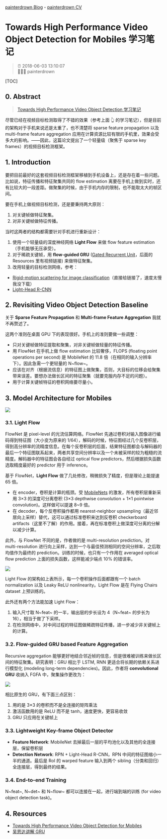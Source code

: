 [painterdrown Blog](https://painterdrown.github.io) - [painterdrown CV](https://painterdrown.github.io/cv)

# Towards High Performance Video Object Detection for Mobiles 学习笔记

> ⏰ 2018-06-03 13:10:07<br/>
> 👨🏻‍💻 painterdrown

[TOC]

## 0. Abstract

> [Towards High Performance Video Object Detection 学习笔记](https://painterdrown.github.io/cv/thp)

尽管已经在视频目标检测取得了不错的效果（参考上面 👆 的学习笔记），但是目前的架构对于手机来说还是太重了，也不清楚将 sparse feature propagation 以及 multi-frame feature aggregation 应用在计算资源比较有限的手机里，效果会受多大的影响。——因此，这篇论文提出了一个轻量级（聚焦于 sparse key frames）的视频目标检测框架。

## 1. Introduction

要把目前最好的这套视频目标检测框架移植到手机设备上，还是存在着一些问题。比如说，特征传播和特征聚集共同的 flow estimation 离要在手机上做到实时，还有比较大的一段差距。做聚集的时候，由于手机内存的限制，也不能取太大的帧区间。

要在手机上做视频目标检测，还是要秉持两大原则：

1. 对关键帧做特征聚集。
2. 对非关键帧做特征传播。

当时这两者的结构都需要针对手机进行重新设计：

1. 使用一个轻量级的深度神经网络 **Light Flow** 来做 flow feature estimation（手机能够无压承受）。
2. 对于稀疏关键帧，用 **flow-guided GRU** ([Gated Recurrent Unit](https://en.wikipedia.org/wiki/Gated_recurrent_unit)，后面的 Resources 里有视频链接) 来做特征聚集。
3. 改用轻量的目标检测网络，参考：
  + [Rigid-motion scattering for image classification](https://www.di.ens.fr/data/publications/papers/phd_sifre.pd)（直接给链接了，速度太慢我没下载）
  + [Light-Head R-CNN](../papers/Light-Head_R-CNN.pdf)

## 2. Revisiting Video Object Detection Baseline

关于 **Sparse Feature Propagation** 和 **Multi-frame Feature Aggregation** 我就不再赘述了。

这两个准则在桌面 GPU 下的表现很好。手机上的准则要做一些调整：

+ 只对关键帧做特征提取和聚集，对非关键帧做轻量的特征传播。
+ 用 FlowNet 在手机上做 flow estimation 比较奢侈，FLOPS (floating point operations per second) 是 MobileNet 的 11.8 倍（在相同的输入分辨率下）。因此急需一个更轻量的 N~flow~。
+ 应该在对齐（根据流信息）的特征图上做聚集，否则，大目标的位移会给聚集带来误差。要想办法做长区间的特征聚集（就要克服内存不足的问题）。
+ 用于计算关键帧特征的卷积网络要尽量小。

## 3. Model Architecture for Mobiles

![](images/architecture.png)

### 3.1. Light Flow

FlowNet 是 pixel-level 的光流估算网络。FlowNet 先通过卷积对输入图像进行编码得到特征图（大小变为原来的 1/64），解码的时候，特征图经过几个反卷积层，得到高分辨率的流精度信息。在每个反卷积层的后面，结果特征图都会与解码器的最后一个特征图联系起来，两者共享空间分辨率以及一个未被采样的较为粗糙的流精度。解码器中的特征图会各自经过 optical flow predictors，然后根据损失函数选取精度最好的 predictor 用于 inference。

基于 FlowNet，**Light Flow** 做了几处修改，稍微损失了精度，但是理论上能提速 65 倍。

+ 在 encoder，卷积是计算的瓶颈。受 [MobileNets](../papers/MobileNets.pdf) 的激发，所有卷积层重新采用 3×3 的深度可分离卷积 (3×3 depthwise convolution + 1×1 pointwise convolution)。这样做可以提速 8~9 倍。
+ 在 decoder，每个反卷积操作都用 nearest-neighbor upsampling（最近邻居向上采样）替代，这可以通过标准卷积来达到反卷积 checkerboard artifacts（这里不了解）的作用。接着，再在标准卷积上做深度可分离的分解以减少计算。

此外，与 FlowNet 不同的是，作者做的是 multi-resolution prediction。对 multi-resolution 进行向上采样，达到一个与最佳预测相同的空间分辨率，之后取均值作为最终的 prediction。训练的时候，也只有一个作用在 averaged optical flow prediction 上面的损失函数，这样能减少端点 10% 的错误率。

![](images/light_flow.png)

Light Flow 的架构如上表所示，每一个卷积操作后面都跟有一个 batch normalization 以及 Leaky ReLU nonlinearity。Light Flow 是在 Flying Chairs dataset 上预训练的。

此外还有两个方法能加速 Light Flow：

1. 输入尺寸取 N~feat~ 的一半，输出层的步长设为 4（N~feat~ 的步长为 16），相当于做了下采样。
2. 在检测网络中，对中间过程的特征图做稀疏特征传播，进一步减少非关键帧上的计算。

### 3.2. Flow-guided GRU based Feature Aggregation

Recursive aggregation 能够更好地结合邻近帧的信息，但是很难被训练来做长区间的特征聚集。研究表明：GRU 相比于 LSTM, RNN 更适合将长期的依赖关系进行模型化 (modeling long-term dependencies)。因此，作者将 **convolutional GRU** 收纳入 FGFA 中，聚集操作更改为：

![](images/aggregation.png)

相比原生的 GRU，有下面三点区别：

1. 用的是 3×3 的卷积而不是全连接的矩阵乘法
2. 激活函数用的是 ReLU 而不是 tanh，速度更快，更容易收敛
3. GRU 只应用在关键帧上

### 3.3. Lightweight Key-frame Object Detector

+ **Feature Network**: MobileNet 去掉最后一层的平均池化以及其他的全连接层，保留卷积层
+ **Detection Network**: RPN + Light-Head R-CNN，RPN 中间的特征图缩小一半的通道。最后是 RoI 的 warped feature 输入到两个 sibling（分类和回归）全连接层，得到最终的结果。

### 3.4. End-to-end Training

N~feat~, N~det~ 和 N~flow~ 都可以连接在一起，进行端到端的训练 (for video object detection task)。

## 4. Resources

+ [Towards High Performance Video Object Detection for Mobiles](../papers/Towards_High_Performance_Video_Object_Detection_for_Mobiles.pdf)
+ [吴恩达讲解 GRU](https://www.coursera.org/learn/nlp-sequence-models/lecture/agZiL/gated-recurrent-unit-gru)
